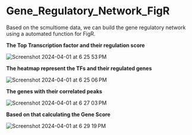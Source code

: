# Gene_Regulatory_Network_FigR
Based on the scmultiome data, we can build the gene regulatory network using a automated function for FigR.

**The Top Transcription factor and their regulation score**

![Screenshot 2024-04-01 at 6 25 53 PM](https://github.com/Ajaingithub/Gene_Regulatory_Network_FigR/assets/37553954/dd13a6dd-705d-41f9-a609-8a4210a22506)

**The heatmap represent the TFs and their regulated genes**

![Screenshot 2024-04-01 at 6 25 06 PM](https://github.com/Ajaingithub/Gene_Regulatory_Network_FigR/assets/37553954/123fa522-3f15-4adf-aed0-36776276e723) 

**The genes with their correlated peaks**

![Screenshot 2024-04-01 at 6 27 03 PM](https://github.com/Ajaingithub/Gene_Regulatory_Network_FigR/assets/37553954/6c752048-4286-4251-af31-aad01484ed2a)

**Based on that calculating the Gene Score**

![Screenshot 2024-04-01 at 6 29 19 PM](https://github.com/Ajaingithub/Gene_Regulatory_Network_FigR/assets/37553954/317e9e0b-b508-48a4-943d-86b9c2320cab)
